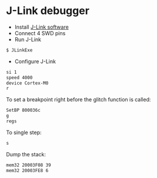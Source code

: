 # J-Link debugger

* Install [J-Link software](https://www.segger.com/products/debug-probes/j-link/tools/j-link-gdb-server/about-j-link-gdb-server/)
* Connect 4 SWD pins
* Run J-Link
```bash
$ JLinkExe
```
* Configure J-Link
```bash
si 1
speed 4000
device Cortex-M0
r
```
To set a breakpoint right before the glitch function is called:
```bash
SetBP 800036c
g
regs
```
To single step:
```bash
s
```
Dump the stack:
```bash
mem32 20003F08 39
mem32 20003FE8 6
```
